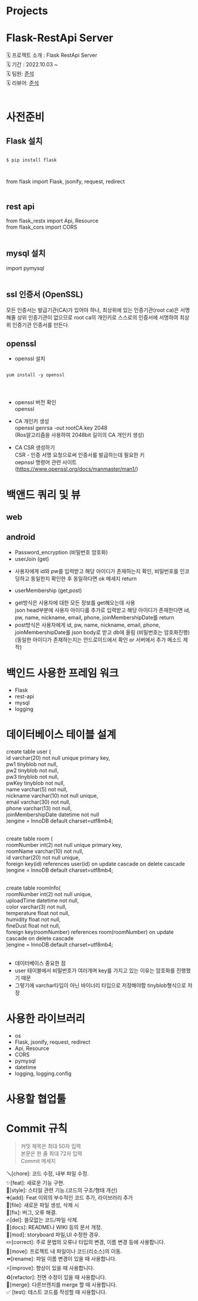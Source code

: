 # Projects
# Flask-RestApi Server
🗓 프로젝트 소개 : Flask RestApi Server</br>
🗓 기간 : 2022.10.03 ~   </br>
🗓 팀원:  [준석](https://github.com/dotdotot)</br>
🗓 리뷰어: [준석](https://github.com/dotdotot)</br></br>

# 사전준비
##  Flask 설치</br>
<pre>
<code>
$ pip install flask
</pre>
</code>
from flask import Flask, jsonify, request, redirect</br></br>

## rest api </br>
from flask_restx import Api, Resource</br>
from flask_cors import CORS</br></br>

## mysql 설치 </br>
import pymysql</br></br>

## ssl 인증서 (OpenSSL) </br>
모든 인증서는 발급기관(CA)가 있어야 하나, 최상위에 있는 인증기관(root ca)은 서명해줄 상위 인증기관이 없으므로 root ca의 개인키로 스스로의 인증서에 서명하여 최상위 인증기관 인증서를 만든다.

## openssl</br>

* openssl 설치</br>
<pre>
<code>
yum install -y openssl
</pre>
</code>

* openssl 버전 확인</br>
openssl</br>

* CA 개인키 생성</br>
openssl genrsa -out rootCA.key 2048</br>
(Ros알고리즘을 사용하여 2048bit 길이의 CA 개인키 생성)</br>

* CA CSR 생성하기</br>
CSR - 인증 서명 요청으로써 인증서를 발급하는데 필요한 키</br>
oepnssl 명령어 관련 사이트 (https://www.openssl.org/docs/manmaster/man1/)

# 백앤드 쿼리 및  뷰 
## web</br>

## android</br>
* Password_encryption (비밀번호 암호화)
* userJoin (get)
- 사용자에게 id와 pw를 입력받고 해당 아이디가 존재하는지 확인, 비밀번호를 인코딩하고 동일한지 확인한 후 동일하다면 ok 메세지 return</br>
* userMembership (get,post)
- get방식은 사용자에 대한 모든 정보를 get해오는데 사용</br>
json head부분에 사용자 아이디를 추가로 입력받고 해당 아이디가 존재한다면 id, pw, name, nickname, email, phone, joinMembershipDate를 return
- post방식은 사용자에게 id, pw, name, nickname, email, phone, joinMembershipDate를 json body로 받고 db에 올림 (비밀번호는 암호화진행)</br>
(동일한 아이디가 존재하는지는 안드로이드에서 확인 or 서버에서 추가 메소드 제작)

# 백인드 사용한  프레임 워크 
* Flask
* rest-api
* mysql
* logging

# 데이터베이스 테이블 설계
create table user (</br>
id varchar(20) not null unique primary key,</br>
pw1 tinyblob not null,</br>
pw2 tinyblob not null,</br>
pw3 tinyblob not null,</br>
pwKey tinyblob not null,</br>
name varchar(5) not null,</br>
nickname varchar(10) not null unique,</br>
email varchar(30) not null,</br>
phone varchar(13) not null,</br>
joinMembershipDate datetime not null</br>
)engine = InnoDB default charset=utf8mb4;</br></br>

create table room (</br>
roomNumber int(2) not null unique primary key,</br>
roomName varchar(10) not null,</br>
id varchar(20) not null unique,</br>
foreign key(id) references user(id) on update cascade on delete cascade</br>
)engine = InnoDB default charset=utf8mb4;</br></br>

create table roomInfo(</br>
roomNumber int(2) not null unique,</br>
uploadTime datetime not null,</br>
color varchar(3) not null,</br>
temperature float not null,</br>
humidity float not null,</br>
fineDust float not null,</br>
foreign key(roomNumber) references room(roomNumber) on update cascade on delete cascade</br>
)engine = InnoDB default charset=utf8mb4;</br></br>

* 데이터베이스 중요한 점
* user 테이블에서 비밀번호가 여러개며 key를 가지고 있는 이유는 암호화를 진행했기 때문
* 그렇기에 varchar타입이 아닌 바이너리 타입으로 저장해야함 tinyblob형식으로 저장

# 사용한 라이브러리
* os
* Flask, jsonify, request, redirect
* Api, Resource
* CORS
* pymysql
* datetime
* logging, logging.config

# 사용할 협업툴 

# Commit 규칙
> 커밋 제목은 최대 50자 입력 </br>
본문은 한 줄 최대 72자 입력 </br>
Commit 메세지 </br>

🪛[chore]: 코드 수정, 내부 파일 수정. </br>
✨[feat]: 새로운 기능 구현. </br>
🎨[style]: 스타일 관련 기능.(코드의 구조/형태 개선) </br>
➕[add]: Feat 이외의 부수적인 코드 추가, 라이브러리 추가 </br>
🔧[file]: 새로운 파일 생성, 삭제 시 </br>
🐛[fix]: 버그, 오류 해결. </br>
🔥[del]: 쓸모없는 코드/파일 삭제. </br>
📝[docs]: README나 WIKI 등의 문서 개정. </br>
💄[mod]: storyboard 파일,UI 수정한 경우. </br>
✏️[correct]: 주로 문법의 오류나 타입의 변경, 이름 변경 등에 사용합니다. </br>
🚚[move]: 프로젝트 내 파일이나 코드(리소스)의 이동. </br>
⏪️[rename]: 파일 이름 변경이 있을 때 사용합니다. </br>
⚡️[improve]: 향상이 있을 때 사용합니다. </br>
♻️[refactor]: 전면 수정이 있을 때 사용합니다. </br>
🔀[merge]: 다른브렌치를 merge 할 때 사용합니다. </br>
✅ [test]: 테스트 코드를 작성할 때 사용합니다. </br>







